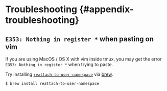 # Troubleshooting {#appendix-troubleshooting}

## `E353: Nothing in register *` when pasting on vim

If you are using MacOS / OS X with vim inside tmux, you may get the error
`E353: Nothing in register *` when trying to paste.

Try installing [`reattach-to-user-namespace`](https://github.com/ChrisJohnsen/tmux-MacOSX-pasteboard)
via [brew](http://brew.sh).

    $ brew install reattach-to-user-namespace

